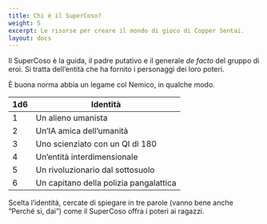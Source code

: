 ```yaml
---
title: Chi è il SuperCoso?
weight: 5
excerpt: Le risorse per creare il mondo di gioco di Copper Sentai.
layout: docs
---
```

Il SuperCoso è la guida, il padre putativo e il generale *de facto* del gruppo di eroi. Si tratta dell’entità che ha fornito i personaggi dei loro poteri.

È buona norma abbia un legame col Nemico, in qualche modo. 

| 1d6 | Identità                             |
|-----|----------------------------------|
| 1   | Un alieno umanista                          |
| 2   | Un’IA amica dell’umanità                         |
| 3   | Uno scienziato con un QI di 180                       |
| 4   | Un’entità interdimensionale |
| 5   | Un rivoluzionario dal sottosuolo                          |
| 6   | Un capitano della polizia pangalattica                          |

Scelta l’identità, cercate di spiegare in tre parole (vanno bene anche “Perché sì, dai”) come il SuperCoso offra i poteri ai ragazzi.
